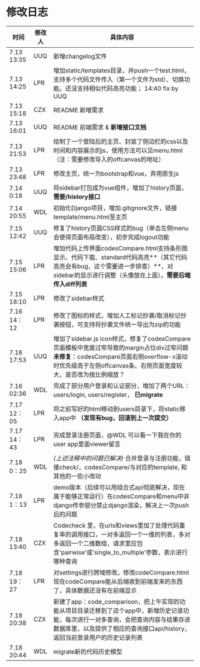 # 修改日志



| 时间          | 修改人 | 具体内容                                                                                                                                          |
|-------------| ------ |-----------------------------------------------------------------------------------------------------------------------------------------------|
| 7.13  13:35 | UUQ    | 新增changelog文件                                                                                                                                 |
| 7.13  14:25 | LPR    | 增加static/templates目录，并push一个test.html，支持多个代码文件传入（第一个文件为std）、切换功能。还没支持相似代码高亮功能； 14:40 fix by UUQ                                               |
| 7.13 15:18  | CZX    | README 新增需求                                                                                                                                   |
| 7.13 16:01  | UUQ    | README 前端需求 & **新增接口文档**                                                                                                                      |
| 7.13 21:53  | LPR    | 绘制了一个登陆后的主页、封装了侧边栏的css以及时间和内容展示的js，使用方法可以见menu.html（注：需要修改导入的offcanvas的地址）                                                                    |
| 7.13 23:48  | LPR    | 修改主页，统一为bootstrap和vue，弃用原生js                                                                                                                  |
| 7.14   0:18 | UUQ    | 将sidebar打包成为vue组件，增加了history页面，**需要/history接口**                                                                                               |
| 7.14 20:55  | WDL    | 初始化Django项目，增加.gitignore文件，链接template/menu.html至主页                                                                                            |
| 7.15 12:42  | UUQ    | 修复了history页面CSS样式的bug（单击左侧menu会使得页面布局改变），初步完成logout功能                                                                                         |
| 7.15 15:06  | LPR    | 增加代码上传界面codesCompare.html支持条形图显示、代码下载、standard代码高亮**（其它代码高亮会有bug，这个需要进一步排查）**，对sidebar的显示进行调整（头像放在上面）。**需要后端传入diff列表**                        |
| 7.15 18:10  | LPR    | 修改了sidebar样式                                                                                                                                  |
| 7.16 14：12  | LPR    | 修改了图标的样式，增加人工标记抄袭/取消标记抄袭按钮，可支持将抄袭文件统一导出为zip的功能                                                                                                |
| 7.16 17:53  | UUQ    | 增加了sidebar.js icon样式，修复了codesCompare页面模板中宽度过窄导致的margin占位div过窄问题<br>**未修复**：codesCompare页面右侧overflow-x滚动时优先级高于左侧offcanvas条、右侧页面宽度较大，是否改为按比例缩放？ |
| 7.16 02:36  | WDL    | 完成了部分用户登录和认证部分，增加了两个URL：users/login, users/register， **已migrate**                                                                             |
| 7.17 12：05  | LPR    | 将之前写好的html移动到users目录下，将static移入app中 **（发现有bug，回滚到上一次提交）**                                                                                     |
| 7.17 14：43  | LPR    | 完成登录注册页面，@WDL 可以看一下我在你的user app里面viewer留言                                                                                                     |
| 7.18  0：25  | WDL    | _(上述注释中的问题已解决)_ 合并登录与注册功能，链接check/，codesCompare/与对应的template, 和其他的一些小改动                                                                       |
| 7.18  1：13  | LPR    | demo版本（后续可以用组合式api彻底解决，现在属于能够正常运行）在codesCompare和menu中非django传参部分禁止django渲染，解决上一次push后的问题                                                      |
| 7.18  13:40 | CZX    | Codecheck 里，在urls和views里加了处理代码重复率的调用接口，一对多返回一个一维的列表，多对多返回一个二维数组，请求里应包含'pairwise'或'single_to_multiple'参数，表示进行哪种查询                              |
| 7.18 19：27  | LPR    | 对settings进行跨域修改，修改codeCompare.html 现在codeCompare能从后端收到前端发来的东西了，具体数据还没有在前端显示                                                                   |
| 7.18 20:38  | CZX | 新建了app：code_comparison，把上午实现的功能从项目目录迁移到了这个app中，新增历史记录功能，每次进行一对多查询，会把查询内容与结果存进数据库里，以及提供了相应的查询接口api/history，返回当前登录用户的历史记录列表                     |
| 7.18 20:44  | WDL     | migrate新的代码历史模型   |

